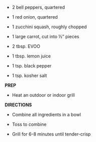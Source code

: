 -   2 bell peppers, quartered

-   1 red onion, quartered

-   1 zucchini squash, roughly chopped

-   1 large carrot, cut into ½” pieces

-   2 tbsp. EVOO

-   1 tbsp. lemon juice

-   1 tsp. black pepper

-   1 tsp. kosher salt

**PREP**

-   Heat an outdoor or indoor grill

**DIRECTIONS**

-   Combine all ingredients in a bowl

-   Toss to combine

-   Grill for 6-8 minutes until tender-crisp
